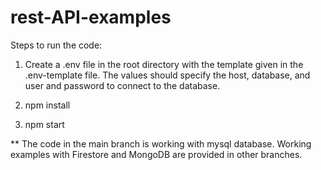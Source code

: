 # rest-API-examples

Steps to run the code:

1. Create a .env file in the root directory with the template given in the .env-template file. The values should specify the host, database, and user and password to connect to the database.

2. npm install

3. npm start

** The code in the main branch is working with mysql database. Working examples with Firestore and MongoDB are provided in other branches.
